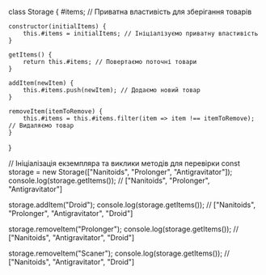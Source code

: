 class Storage {
    #items; // Приватна властивість для зберігання товарів

    constructor(initialItems) {
        this.#items = initialItems; // Ініціалізуємо приватну властивість
    }

    getItems() {
        return this.#items; // Повертаємо поточні товари
    }

    addItem(newItem) {
        this.#items.push(newItem); // Додаємо новий товар
    }

    removeItem(itemToRemove) {
        this.#items = this.#items.filter(item => item !== itemToRemove); // Видаляємо товар
    }
}

// Ініціалізація екземпляра та виклики методів для перевірки
const storage = new Storage(["Nanitoids", "Prolonger", "Antigravitator"]);
console.log(storage.getItems()); // ["Nanitoids", "Prolonger", "Antigravitator"]

storage.addItem("Droid");
console.log(storage.getItems()); // ["Nanitoids", "Prolonger", "Antigravitator", "Droid"]

storage.removeItem("Prolonger");
console.log(storage.getItems()); // ["Nanitoids", "Antigravitator", "Droid"]

storage.removeItem("Scaner");
console.log(storage.getItems()); // ["Nanitoids", "Antigravitator", "Droid"]
